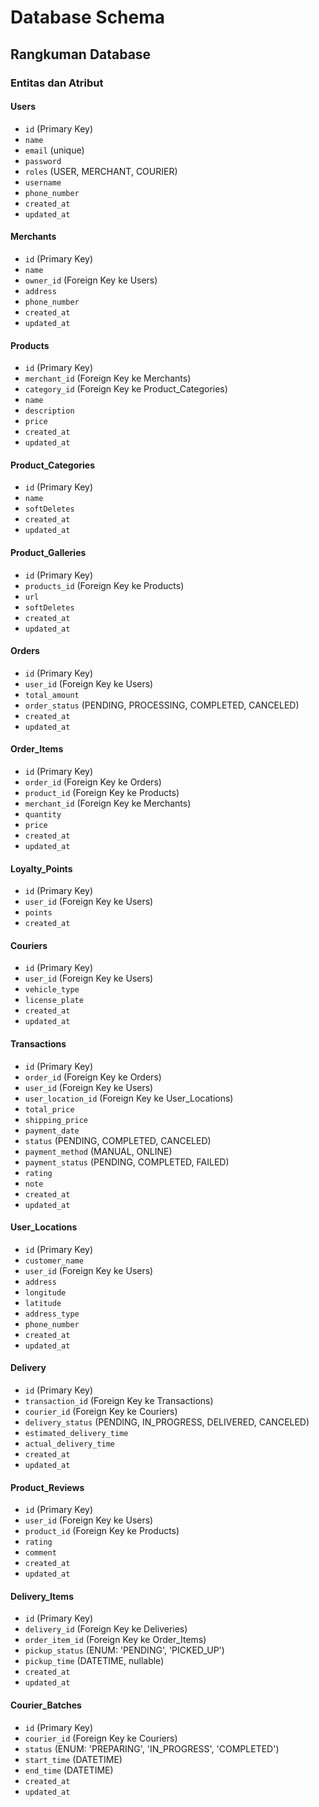 # Database Schema

## Rangkuman Database

### Entitas dan Atribut

#### Users

- `id` (Primary Key)
- `name`
- `email` (unique)
- `password`
- `roles` (USER, MERCHANT, COURIER)
- `username`
- `phone_number`
- `created_at`
- `updated_at`

#### Merchants

- `id` (Primary Key)
- `name`
- `owner_id` (Foreign Key ke Users)
- `address`
- `phone_number`
- `created_at`
- `updated_at`

#### Products

- `id` (Primary Key)
- `merchant_id` (Foreign Key ke Merchants)
- `category_id` (Foreign Key ke Product_Categories)
- `name`
- `description`
- `price`
- `created_at`
- `updated_at`

#### Product_Categories

- `id` (Primary Key)
- `name`
- `softDeletes`
- `created_at`
- `updated_at`

#### Product_Galleries

- `id` (Primary Key)
- `products_id` (Foreign Key ke Products)
- `url`
- `softDeletes`
- `created_at`
- `updated_at`

#### Orders

- `id` (Primary Key)
- `user_id` (Foreign Key ke Users)
- `total_amount`
- `order_status` (PENDING, PROCESSING, COMPLETED, CANCELED)
- `created_at`
- `updated_at`

#### Order_Items

- `id` (Primary Key)
- `order_id` (Foreign Key ke Orders)
- `product_id` (Foreign Key ke Products)
- `merchant_id` (Foreign Key ke Merchants)
- `quantity`
- `price`
- `created_at`
- `updated_at`

#### Loyalty_Points

- `id` (Primary Key)
- `user_id` (Foreign Key ke Users)
- `points`
- `created_at`

#### Couriers

- `id` (Primary Key)
- `user_id` (Foreign Key ke Users)
- `vehicle_type`
- `license_plate`
- `created_at`
- `updated_at`

#### Transactions

- `id` (Primary Key)
- `order_id` (Foreign Key ke Orders)
- `user_id` (Foreign Key ke Users)
- `user_location_id` (Foreign Key ke User_Locations)
- `total_price`
- `shipping_price`
- `payment_date`
- `status` (PENDING, COMPLETED, CANCELED)
- `payment_method` (MANUAL, ONLINE)
- `payment_status` (PENDING, COMPLETED, FAILED)
- `rating`
- `note`
- `created_at`
- `updated_at`

#### User_Locations

- `id` (Primary Key)
- `customer_name`
- `user_id` (Foreign Key ke Users)
- `address`
- `longitude`
- `latitude`
- `address_type`
- `phone_number`
- `created_at`
- `updated_at`

#### Delivery

- `id` (Primary Key)
- `transaction_id` (Foreign Key ke Transactions)
- `courier_id` (Foreign Key ke Couriers)
- `delivery_status` (PENDING, IN_PROGRESS, DELIVERED, CANCELED)
- `estimated_delivery_time`
- `actual_delivery_time`
- `created_at`
- `updated_at`

#### Product_Reviews

- `id` (Primary Key)
- `user_id` (Foreign Key ke Users)
- `product_id` (Foreign Key ke Products)
- `rating`
- `comment`
- `created_at`
- `updated_at`

#### Delivery_Items

- `id` (Primary Key)
- `delivery_id` (Foreign Key ke Deliveries)
- `order_item_id` (Foreign Key ke Order_Items)
- `pickup_status` (ENUM: 'PENDING', 'PICKED_UP')
- `pickup_time` (DATETIME, nullable)
- `created_at`
- `updated_at`

#### Courier_Batches

- `id` (Primary Key)
- `courier_id` (Foreign Key ke Couriers)
- `status` (ENUM: 'PREPARING', 'IN_PROGRESS', 'COMPLETED')
- `start_time` (DATETIME)
- `end_time` (DATETIME)
- `created_at`
- `updated_at`
